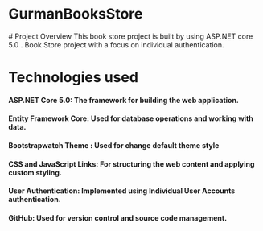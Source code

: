 # GurmanBooksStore
﻿# Project Overview
This book store project is built by using ASP.NET core 5.0 . Book Store project with a focus on individual authentication.

# Technologies used
#### ASP.NET Core 5.0: The framework for building the web application.

#### Entity Framework Core: Used for database operations and working with data.

#### Bootstrapwatch Theme : Used for change default theme style 

#### CSS and JavaScript Links: For structuring the web content and applying custom styling.

#### User Authentication: Implemented using Individual User Accounts authentication.

#### GitHub: Used for version control and source code management.
